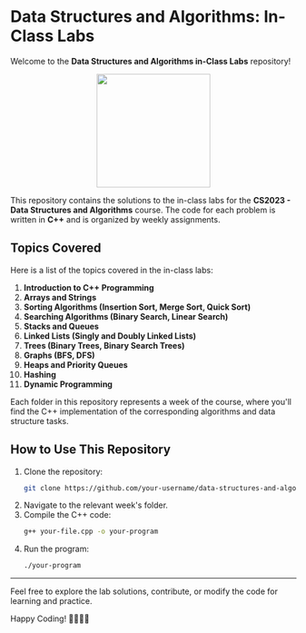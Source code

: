 # Data Structures and Algorithms: In-Class Labs

Welcome to the **Data Structures and Algorithms in-Class Labs** repository!

<p align="center">
  <img src="https://upload.wikimedia.org/wikipedia/commons/1/18/ISO_C%2B%2B_Logo.svg" width="200"/>
</p>

This repository contains the solutions to the in-class labs for the **CS2023 - Data Structures and Algorithms** course. The code for each problem is written in **C++** and is organized by weekly assignments. 



## Topics Covered
Here is a list of the topics covered in the in-class labs:

1. **Introduction to C++ Programming**
2. **Arrays and Strings**
3. **Sorting Algorithms (Insertion Sort, Merge Sort, Quick Sort)**
4. **Searching Algorithms (Binary Search, Linear Search)**
5. **Stacks and Queues**
6. **Linked Lists (Singly and Doubly Linked Lists)**
7. **Trees (Binary Trees, Binary Search Trees)**
8. **Graphs (BFS, DFS)**
9. **Heaps and Priority Queues**
10. **Hashing**
11. **Dynamic Programming**

Each folder in this repository represents a week of the course, where you'll find the C++ implementation of the corresponding algorithms and data structure tasks.


## How to Use This Repository
1. Clone the repository:
    ```bash
    git clone https://github.com/your-username/data-structures-and-algorithms-in-class-labs.git
    ```
2. Navigate to the relevant week's folder.
3. Compile the C++ code:
    ```bash
    g++ your-file.cpp -o your-program
    ```
4. Run the program:
    ```bash
    ./your-program
    ```



---

Feel free to explore the lab solutions, contribute, or modify the code for learning and practice.

Happy Coding! 👨‍💻👩‍💻


